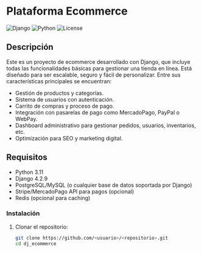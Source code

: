 # Plataforma Ecommerce

![Django](https://img.shields.io/badge/Django-4.x-blue.svg) ![Python](https://img.shields.io/badge/Python-3.x-brightgreen.svg) ![License](https://img.shields.io/github/license/<usuario>/<repositorio>.svg)

## Descripción

Este es un proyecto de ecommerce desarrollado con Django, que incluye todas las funcionalidades básicas para gestionar una tienda en línea. Está diseñado para ser escalable, seguro y fácil de personalizar. Entre sus características principales se encuentran:

- Gestión de productos y categorías.
- Sistema de usuarios con autenticación.
- Carrito de compras y proceso de pago.
- Integración con pasarelas de pago como MercadoPago, PayPal o WebPay.
- Dashboard administrativo para gestionar pedidos, usuarios, inventarios, etc.
- Optimización para SEO y marketing digital.

## Requisitos

- Python 3.11
- Django 4.2.9
- PostgreSQL/MySQL (o cualquier base de datos soportada por Django)
- Stripe/MercadoPago API para pagos (opcional)
- Redis (opcional para caching)

### Instalación

1. Clonar el repositorio:

   ```bash
   git clone https://github.com/<usuario>/<repositorio>.git
   cd dj_ecommerce